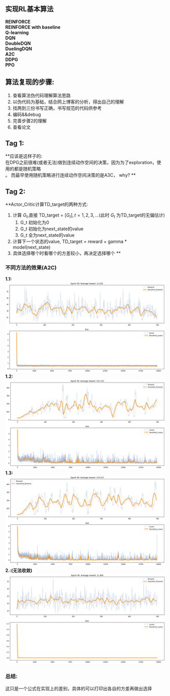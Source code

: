 ## 实现RL基本算法

**REINFORCE**<br>
**REINFORCE with baseline**<br>
**Q-learning**<br>
**DQN**<br>
**DoubleDQN**<br>
**DuelingDQN**<br>
**A2C**<br>
**DDPG**<br>
**PPO**<br>

## 算法复现的步骤:
1. 查看算法伪代码理解算法思路
2. 以伪代码为基础，结合网上博客的分析，得出自己的理解
3. 找两到三份书写正确，书写规范的代码供参考
4. 编码&&debug
5. 完善步骤2的理解
6. 查看论文

## Tag 1:
**应该是这样子的: <br>
在DPG之前很难(或者无法)做到连续动作空间的决策，因为为了exploration，使用的都是随机策略<br>。
而最早使用随机策略进行连续动作空间决策的是A3C， why?
**

## Tag 2:
**Actor_Critic计算TD_target的两种方式:<br>
1. 计算 $G_t$,直接 TD_target = $[G_t], t=1,2,3,\dots$(此时 $G_t$ 为TD_target的无偏估计)
    1. G_t 初始化为0
    2. G_t 初始化为next_state的value
    3. G_t 全为next_state的value
2. 计算下一个状态的value, TD_target = reward + gamma * model(next_state)
3. 具体选择哪个时看哪个的方差较小，再决定选择哪个
**
### 不同方法的效果(A2C)
**1.1:**
<img src="../assets/TD_target_first_way_initial_with_gt_target=0.png"></img>
**1.2:**
<img src="../assets/TD_target_first_way_initial_with_gt_target=next_value.png"></img>
**1.3:**
<img src="../assets/TD_target_first_way_with_all_gt_target=next_value.png"></img>
**2.:(无法收敛)**
<img src="../assets/TD_target_second_way.png"></img>
### 总结:
这只是一个公式在实现上的差别，具体的可以打印出各自的方差再做出选择